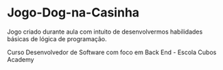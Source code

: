 # Jogo-Dog-na-Casinha

Jogo criado durante aula com intuito de desenvolvermos habilidades básicas de lógica de programação.

Curso Desenvolvedor de Software com foco em Back End - Escola Cubos Academy
